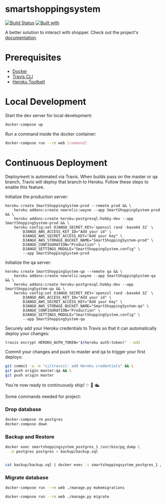 # smartshoppingsystem

[![Build Status](https://travis-ci.org/ngoclt/smartshoppingsystem.svg?branch=master)](https://travis-ci.org/ngoclt/smartshoppingsystem)
[![Built with](https://img.shields.io/badge/Built_with-Cookiecutter_Django_Rest-F7B633.svg)](https://github.com/agconti/cookiecutter-django-rest)

A better solution to interact with shopper. Check out the project's [documentation](http://ngoclt.github.io/smartshoppingsystem/).

# Prerequisites

- [Docker](https://docs.docker.com/docker-for-mac/install/)  
- [Travis CLI](http://blog.travis-ci.com/2013-01-14-new-client/)
- [Heroku Toolbelt](https://toolbelt.heroku.com/)

# Local Development

Start the dev server for local development:
```bash
docker-compose up
```

Run a command inside the docker container:

```bash
docker-compose run --rm web [command]
```

# Continuous Deployment

Deployment is automated via Travis. When builds pass on the master or qa branch, Travis will deploy that branch to Heroku. Follow these steps to enable this feature.

Initialize the production server:

```
heroku create SmartShoppingSystem-prod --remote prod && \
    heroku addons:create newrelic:wayne --app SmartShoppingSystem-prod && \
    heroku addons:create heroku-postgresql:hobby-dev --app SmartShoppingSystem-prod && \
    heroku config:set DJANGO_SECRET_KEY=`openssl rand -base64 32` \
        DJANGO_AWS_ACCESS_KEY_ID="Add your id" \
        DJANGO_AWS_SECRET_ACCESS_KEY="Add your key" \
        DJANGO_AWS_STORAGE_BUCKET_NAME="SmartShoppingSystem-prod" \
        DJANGO_CONFIGURATION="Production" \
        DJANGO_SETTINGS_MODULE="SmartShoppingSystem.config" \
        --app SmartShoppingSystem-prod
```

Initialize the qa server:

```
heroku create SmartShoppingSystem-qa --remote qa && \
    heroku addons:create newrelic:wayne --app SmartShoppingSystem-qa && \
    heroku addons:create heroku-postgresql:hobby-dev --app SmartShoppingSystem-qa && \
    heroku config:set DJANGO_SECRET_KEY=`openssl rand -base64 32` \
        DJANGO_AWS_ACCESS_KEY_ID="Add your id" \
        DJANGO_AWS_SECRET_ACCESS_KEY="Add your key" \
        DJANGO_AWS_STORAGE_BUCKET_NAME="SmartShoppingSystem-qa" \
        DJANGO_CONFIGURATION="Production" \
        DJANGO_SETTINGS_MODULE="SmartShoppingSystem.config" \
        --app SmartShoppingSystem-qa
```

Securely add your Heroku credentials to Travis so that it can automatically deploy your changes:

```bash
travis encrypt HEROKU_AUTH_TOKEN="$(heroku auth:token)" --add
```

Commit your changes and push to master and qa to trigger your first deploys:

```bash
git commit -a -m "ci(travis): add Heroku credentials" && \
git push origin master:qa && \
git push origin master
```

You're now ready to continuously ship! ✨ 💅 🛳

Some commands needed for project:

### Drop database 
```bash
docker-compose rm postgres
docker-compose down
```

### Backup and Restore
```bash
docker exec smartshoppingsystem_postgres_1 /usr/bin/pg_dump \
  -U postgres postgres > backup/backup.sql


cat backup/backup.sql | docker exec -i smartshoppingsystem_postgres_1 /usr/bin/psql -U postgres postgres
```

### Migrate database
```bash
docker-compose run --rm web ./manage.py makemigrations

docker-compose run --rm web ./manage.py migrate
```